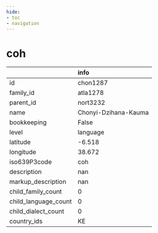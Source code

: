 ```yaml
---
hide:
- toc
- navigation
---
```

# coh
|                      | info                 |
|:---------------------|:---------------------|
| id                   | chon1287             |
| family_id            | atla1278             |
| parent_id            | nort3232             |
| name                 | Chonyi-Dzihana-Kauma |
| bookkeeping          | False                |
| level                | language             |
| latitude             | -6.518               |
| longitude            | 38.672               |
| iso639P3code         | coh                  |
| description          | nan                  |
| markup_description   | nan                  |
| child_family_count   | 0                    |
| child_language_count | 0                    |
| child_dialect_count  | 0                    |
| country_ids          | KE                   |